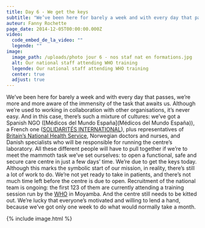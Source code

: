 ```yaml
---
title: Day 6 - We get the keys
subtitle: "We’ve been here for barely a week and with every day that passes, we’re more and more aware of the immensity of the task that awaits us..."
auteur: Fanny Rochette
page_date: 2014-12-05T00:00:00.000Z
video:
  code_embed_de_la_video: ""
  legende: ""
image:
  image_path: /uploads/photo jour 6 - nos staf nat en formations.jpg
  alt: Our national staff attending WHO training
  legende: Our national staff attending WHO training
  center: true
  adjust: true
---
```

We’ve been here for barely a week and with every day that passes, we’re more and more aware of the immensity of the task that awaits us. Although we’re used to working in collaboration with other organisations, it’s never easy. And in this case, there’s such a mixture of cultures: we’ve got a Spanish NGO ([M&eacute;dicos del Mundo Espa&ntilde;a](Médicos del Mundo España)), a French one ([SOLIDARIT&Eacute;S INTERNATIONAL](http://solidarites.org/en/)), plus representatives of [Britain’s National Health Service](http://www.nhs.uk/Pages/HomePage.aspx), Norwegian doctors and nurses, and Danish specialists who will be responsible for running the centre’s laboratory. All these different people will have to pull together if we’re to meet the mammoth task we’ve set ourselves: to open a functional, safe and secure care centre in just a few days’ time. We’re due to get the keys today. Although this marks the symbolic start of our mission, in reality, there’s still a lot of work to do. We’re not yet ready to take in patients, and there’s not much time left before the centre is due to open. Recruitment of the national team is ongoing: the first 123 of them are currently attending a training session run by the [WHO](http://www.who.int/fr/) in Moyamba. And the centre still needs to be kitted out. We’re lucky that everyone’s motivated and willing to lend a hand, because we’ve got only one week to do what would normally take a month. 

{% include image.html %}